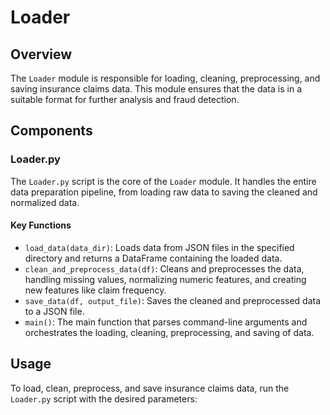 # Loader

## Overview

The `Loader` module is responsible for loading, cleaning, preprocessing, and saving insurance claims data. This module ensures that the data is in a suitable format for further analysis and fraud detection.

## Components

### Loader.py

The `Loader.py` script is the core of the `Loader` module. It handles the entire data preparation pipeline, from loading raw data to saving the cleaned and normalized data.

#### Key Functions

- `load_data(data_dir)`: Loads data from JSON files in the specified directory and returns a DataFrame containing the loaded data.
- `clean_and_preprocess_data(df)`: Cleans and preprocesses the data, handling missing values, normalizing numeric features, and creating new features like claim frequency.
- `save_data(df, output_file)`: Saves the cleaned and preprocessed data to a JSON file.
- `main()`: The main function that parses command-line arguments and orchestrates the loading, cleaning, preprocessing, and saving of data.

## Usage

To load, clean, preprocess, and save insurance claims data, run the `Loader.py` script with the desired parameters:
